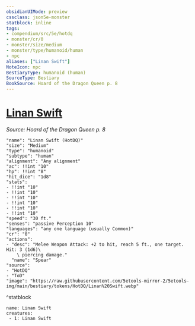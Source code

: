 ```yaml
---
obsidianUIMode: preview
cssclass: json5e-monster
statblock: inline
tags:
- compendium/src/5e/hotdq
- monster/cr/0
- monster/size/medium
- monster/type/humanoid/human
- npc
aliases: ["Linan Swift"]
NoteIcon: npc
BestiaryType: humanoid (human)
SourceType: Bestiary
BookSource: Hoard of the Dragon Queen p. 8
---
```

# [Linan Swift](2-Mechanics/CLI/bestiary/npc/linan-swift-hotdq.md)
*Source: Hoard of the Dragon Queen p. 8*  

```statblock
"name": "Linan Swift (HotDQ)"
"size": "Medium"
"type": "humanoid"
"subtype": "human"
"alignment": "Any alignment"
"ac": !!int "10"
"hp": !!int "8"
"hit_dice": "1d8"
"stats":
- !!int "10"
- !!int "10"
- !!int "10"
- !!int "10"
- !!int "10"
- !!int "10"
"speed": "30 ft."
"senses": "passive Perception 10"
"languages": "any one language (usually Common)"
"cr": "0"
"actions":
- "desc": "Melee Weapon Attack: +2 to hit, reach 5 ft., one target. Hit: 3 (1d6)\
    \ piercing damage."
  "name": "Spear"
"source":
- "HotDQ"
- "ToD"
"image": "https://raw.githubusercontent.com/5etools-mirror-2/5etools-img/main/bestiary/tokens/HotDQ/Linan%20Swift.webp"
```
^statblock

```encounter-table
name: Linan Swift
creatures:
 - 1: Linan Swift
```